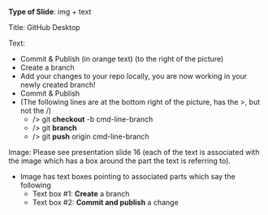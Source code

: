 **Type of Slide**: img + text

Title: GitHub Desktop

Text:

* Commit & Publish (in orange text) (to the right of the picture)
* Create a branch
* Add your changes to your repo locally, you are now working in your newly created branch!
* Commit & Publish
* (The following lines are at the bottom right of the picture, has the >, but not the /)
  * /> git **checkout** -b cmd-line-branch
  * /> git **branch**
  * /> git **push** origin cmd-line-branch

Image: Please see presentation slide 16 (each of the text is associated with the image which has a box around the part the text is referring to).

* Image has text boxes pointing to associated parts which say the following
  * Text box #1: **Create** a branch
  * Text box #2: **Commit and publish** a change


